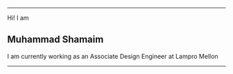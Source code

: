 ***
Hi! I am 
## Muhammad Shamaim 
I am currently working as an Associate Design Engineer at Lampro Mellon
***
